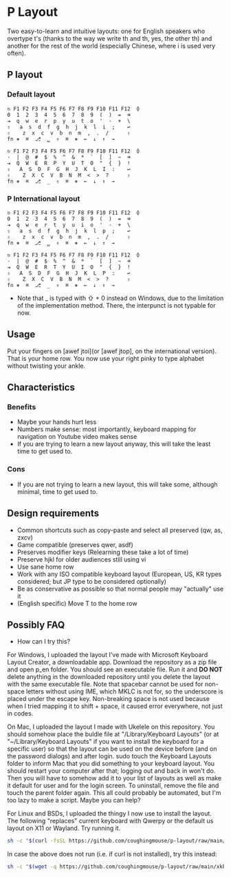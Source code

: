 # P Layout

Two easy-to-learn and intuitive layouts: one for English speakers who overtype t's (thanks to the way we write th and th, yes, the other th) and another for the rest of the world (especially Chinese, where i is used very often).

## P layout
###  Default layout
```
⎋ F1 F2 F3 F4 F5 F6 F7 F8 F9 F10 F11 F12  ⌽
0  1  2  3  4  5  6  7  8  9  (  )  =  ⌫
⇥  q  w  e  r  p  y  u  t  o  '  -  +  \
⇪   a  s  d  f  g  h  j  k  l  i  ;    ↩
⇧    z  x  c  v  b  n  m  ,  .  /      ⇧
fn ⎈  ⌘  ⎇  ␣  ⇮  ⌘  ⎈  ←  ↓  ↑  →
```
```
⎋ F1 F2 F3 F4 F5 F6 F7 F8 F9 F10 F11 F12  ⌽
·  |  @  #  $  %  ^  &  *  `  [  ]  ~  ⌫
⇥  Q  W  E  R  P  Y  U  T  O  "  {  }  !
⇪   A  S  D  F  G  H  J  K  L  I  :    ↩
⇧    Z  X  C  V  B  N  M  <  >  ?      ⇧
fn ⎈  ⌘  ⎇  _  ⇮  ⌘  ⎈  ←  ↓  ↑  →
```
<!--- template for keyboard borrowed from the [yak-layout](https://github.com/wincent/yak-layout/blob/master/README.md) -->
<!--- symbols are put according to https://jdebp.uk/FGA/iso-9995-7-symbols.html -->

### P International layout
```
⎋ F1 F2 F3 F4 F5 F6 F7 F8 F9 F10 F11 F12  ⌽
0  1  2  3  4  5  6  7  8  9  (  )  =  ⌫
⇥  q  w  e  r  t  y  u  i  o  '  -  +  \
⇪   a  s  d  f  g  h  j  k  l  p  ;    ↩
⇧    z  x  c  v  b  n  m  ,  .  /      ⇧
fn ⎈  ⌘  ⎇  ␣  ⇮  ⌘  ⎈  ←  ↓  ↑  →
```
```
⎋ F1 F2 F3 F4 F5 F6 F7 F8 F9 F10 F11 F12  ⌽
·  |  @  #  $  %  ^  &  *  `  [  ]  ~  ⌫
⇥  Q  W  E  R  T  Y  U  I  O  "  {  }  !
⇪   A  S  D  F  G  H  J  K  L  P  :    ↩
⇧    Z  X  C  V  B  N  M  <  >  ?      ⇧
fn ⎈  ⌘  ⎇  _  ⇮  ⌘  ⎈  ←  ↓  ↑  →
```
<!---  template for keyboard borrowed from the [yak-layout](https://github.com/wincent/yak-layout/blob/master/README.md) -->

* Note that _ is typed with ⇧ + 0 instead on Windows, due to the limitation of the implementation method. There, the interpunct is not typable for now. 

## Usage
Put your fingers on [awef jtoi](or [awef jtop], on the international version). That is your home row.
You now use your right pinky to type alphabet without twisting your ankle.

## Characteristics
### Benefits
* Maybe your hands hurt less
* Numbers make sense: most importantly, keyboard mapping for navigation on Youtube video makes sense
* If you are trying to learn a new layout anyway, this will take the least time to get used to.

### Cons
* If you are not trying to learn a new layout, this will take some, although minimal, time to get used to.

<!--
## Introduction
### 0
#### 0.0
Learning keyboard layout always sucks. 

Learning Qwerty sucked. But you got away with it.
Learning Dvorak sucks because you have to relearn everything anyway.
TBH you only need to replace P (and T if you are an English user).
If you already learned Dvorak, it still sucks because you can't use copy-paste intuitively, nor play games without tweaking settings every time.

#### 0.1
If you think about it, the position of the special letters suck. Not intuitive nor useful.

#### 0.2
Ergonomics of normal keyboards suck. Home row assumes that your fingers are robot fingers. And pretty much every alternative keyboard layouts assume this "Home row" to be asdf jkl;.
All ergonomic keyboards suck as well, because you either have to relearn typing (e.g. Ergodox, planck) and is not any better tbh, or the keyswitches suck (e.g. Microsoft Ergonomic keyboards).

### 1
What if we could (at least partially) fix all this? With barely any effort?
-->



## Design requirements
* Common shortcuts such as copy-paste and select all preserved (qw, as, zxcv)
* Game compatible (preserves qwer, asdf)
* Preserves modifier keys (Relearning these take a lot of time)
* Preserve hjkl for older audiences still using vi
* Use sane home row
* Work with any ISO compatible keyboard layout (European, US, KR types considered; but JP type to be considered optionally)
* Be as conservative as possible so that normal people may "actually" use it
* (English specific) Move T to the home row

## Possibly FAQ
<!--
* Why are the positions of / and \ still quite arbitrary?

To US keyboard users, yes, it may seem rather arbitrary. But for others, it may look symmatric, because \ is placed elsewhere.

* Why is the position of ` as arbitrary as it was before?

Because no one uses it tbh. At least now it's on the right side of the keyboard along with all the other accents.

* Why not put - and ~ together?

Because they are not interchangable in any specific language, afaik.
-->

* How can I try this?

For Windows, I uploaded the layout I've made with Microsoft Keyboard Layout Creator, a downloadable app. Download the repository as a zip file and open p_en folder. You should see an executable file. Run it and **DO NOT** delete anything in the downloaded repository until you delete the layout with the same executable file. Note that spacebar cannot be used for non-space letters without using IME, which MKLC is not for, so the underscore is placed under the escape key. Non-breaking space is not used because when I tried mapping it to shift + space, it caused error everywhere, not just in codes.

On Mac, I uploaded the layout I made with Ukelele on this repository. You should somehow place the buldle file at "/Library/Keyboard Layouts" (or at "~/Library/Keyboard Layouts" if you want to install the keyboard for a specific user) so that the layout can be used on the device before (and on the password dialogs) and after login. sudo touch the Keyboard Layouts folder to inform Mac that you did something to your keyboard layout. You should restart your computer after that; logging out and back in won't do. Then you will have to somehow add it to your list of layouts as well as make it default for user and for the login screen. To uninstall, remove the file and touch the parent folder again. This all could probably be automated, but I'm too lazy to make a script. Maybe you can help?

For Linux and BSDs, I uploaded the thingy I now use to install the layout. The following "replaces" current keyboard with Qwerpy or the default us layout on X11 or Wayland. Try running it.
```sh
sh -c "$(curl -fsSL https://github.com/coughingmouse/p-layout/raw/main/xkb-version/install.sh)"
```
In case the above does not run (i.e. if curl is not installed), try this instead:
```sh
sh -c "$(wget -q https://github.com/coughingmouse/p-layout/raw/main/xkb-version/install.sh -O -)"
```

